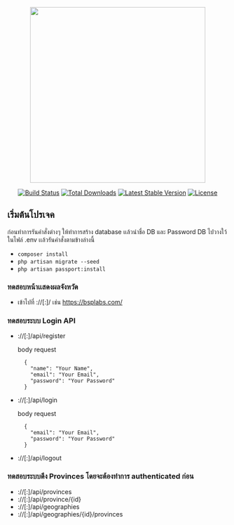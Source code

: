 <p align="center"><a href="https://laravel.com" target="_blank"><img src="https://raw.githubusercontent.com/laravel/art/master/logo-lockup/5%20SVG/2%20CMYK/1%20Full%20Color/laravel-logolockup-cmyk-red.svg" width="400"></a></p>

<p align="center">
<a href="https://travis-ci.org/laravel/framework"><img src="https://travis-ci.org/laravel/framework.svg" alt="Build Status"></a>
<a href="https://packagist.org/packages/laravel/framework"><img src="https://img.shields.io/packagist/dt/laravel/framework" alt="Total Downloads"></a>
<a href="https://packagist.org/packages/laravel/framework"><img src="https://img.shields.io/packagist/v/laravel/framework" alt="Latest Stable Version"></a>
<a href="https://packagist.org/packages/laravel/framework"><img src="https://img.shields.io/packagist/l/laravel/framework" alt="License"></a>
</p>

## เริ่มต้นโปรเจค

ก่อนทำการรันคำสั่งต่างๆ ให้ทำการสร้าง database เเล้วนำชื่อ DB และ Password DB ไปวางใว้ในไฟล์ .env เเล้วรันคำสั่งตามข้างล่างนี้

- `composer install`
- `php artisan migrate --seed`
- `php artisan passport:install`


### ทดสอบหน้าเเสดงผลจังหวัด

- เข้าไปที่ <scheme>://<hostname>[:<port>]/ เช่น https://bsplabs.com/


### ทดสอบระบบ Login API

- <scheme>://<hostname>[:<port>]/api/register

  body request
  ```
    {
      "name": "Your Name",
      "email": "Your Email",
      "password": "Your Password"
    }
  ```

- <scheme>://<hostname>[:<port>]/api/login

  body request
  ```
    {
      "email": "Your Email",
      "password": "Your Password"
    }
  ```

- <scheme>://<hostname>[:<port>]/api/logout


### ทดสอบระบบดึง Provinces โดยจะต้องทำการ authenticated ก่อน

- <scheme>://<hostname>[:<port>]/api/provinces
- <scheme>://<hostname>[:<port>]/api/province/{id}
- <scheme>://<hostname>[:<port>]/api/geographies
- <scheme>://<hostname>[:<port>]/api/geographies/{id}/provinces


